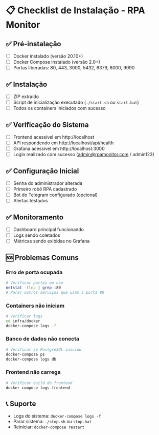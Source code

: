 
# 📋 Checklist de Instalação - RPA Monitor

## ✅ Pré-instalação
- [ ] Docker instalado (versão 20.10+)
- [ ] Docker Compose instalado (versão 2.0+)
- [ ] Portas liberadas: 80, 443, 3000, 5432, 6379, 8000, 9090

## ✅ Instalação
- [ ] ZIP extraído
- [ ] Script de inicialização executado (`./start.sh` ou `start.bat`)
- [ ] Todos os containers iniciados com sucesso

## ✅ Verificação do Sistema
- [ ] Frontend acessível em http://localhost
- [ ] API respondendo em http://localhost/api/health
- [ ] Grafana acessível em http://localhost:3000
- [ ] Login realizado com sucesso (admin@rpamonitor.com / admin123)

## ✅ Configuração Inicial
- [ ] Senha do administrador alterada
- [ ] Primeiro robô RPA cadastrado
- [ ] Bot do Telegram configurado (opcional)
- [ ] Alertas testados

## ✅ Monitoramento
- [ ] Dashboard principal funcionando
- [ ] Logs sendo coletados
- [ ] Métricas sendo exibidas no Grafana

## 🆘 Problemas Comuns

### Erro de porta ocupada
```bash
# Verificar portas em uso
netstat -tlnp | grep :80
# Parar outros serviços que usam a porta 80
```

### Containers não iniciam
```bash
# Verificar logs
cd infra/docker
docker-compose logs -f
```

### Banco de dados não conecta
```bash
# Verificar se PostgreSQL iniciou
docker-compose ps
docker-compose logs db
```

### Frontend não carrega
```bash
# Verificar build do frontend
docker-compose logs frontend
```

## 📞 Suporte
- Logs do sistema: `docker-compose logs -f`
- Parar sistema: `./stop.sh` ou `stop.bat`
- Reiniciar: `docker-compose restart`
